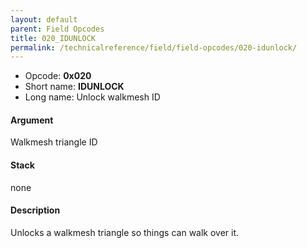```yaml
---
layout: default
parent: Field Opcodes
title: 020_IDUNLOCK
permalink: /technicalreference/field/field-opcodes/020-idunlock/
---
```


-   Opcode: **0x020**
-   Short name: **IDUNLOCK**
-   Long name: Unlock walkmesh ID

#### Argument

Walkmesh triangle ID

#### Stack

none

#### Description

Unlocks a walkmesh triangle so things can walk over it.
